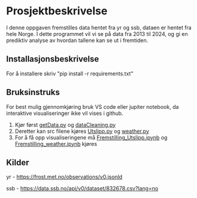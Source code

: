 # Prosjektbeskrivelse

I denne oppgaven fremstilles data hentet fra yr og ssb, dataen er hentet fra hele Norge. I dette programmet vil vi se på data fra 2013 til 2024, og gi en prediktiv analyse av hvordan tallene kan se ut i fremtiden. 

## Installasjonsbeskrivelse

For å installere skriv "pip install -r requirements.txt"


## Bruksinstruks
For best mulig gjennomkjøring bruk VS code eller jupiter notebook, da interaktive visualiseringer ikke vil vises i github.

1. Kjør først [getData.py](raw_data/getData.py) og [dataCleaning.py](raw_data/dataCleaning.py)
2. Deretter kan src filene kjøres [Utslipp.py](src/Utslipp.py) og [weather.py](src/weather.py)
3. For å få opp visualiseringene må [Fremstilling_Utslipp.ipynb](processed_data/Fremstilling_Utslipp.ipynb) og
   [Fremstilling_weather.ipynb](processed_data/Fremstilling_weather.ipynb) kjøres

## Kilder

yr - https://frost.met.no/observations/v0.jsonld

ssb - https://data.ssb.no/api/v0/dataset/832678.csv?lang=no

